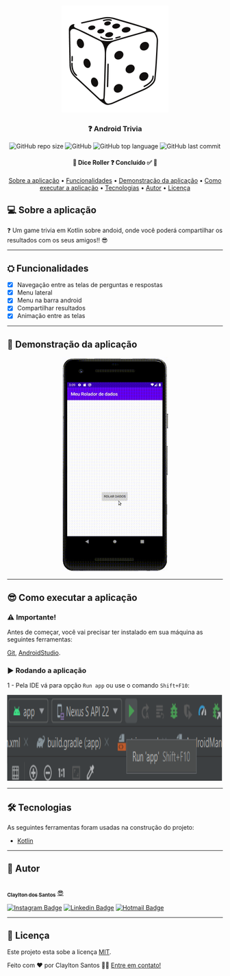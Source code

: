 <p align="center">
  <img src="https://github.com/claylton/Dice-Roller/blob/main/readme-elements/dado-banner.png" height="250" width="250" alt="Unform" />
</p>

<h3 align="center">
  ❓ Android Trivia
</h3>

<div align="center">
  
 ![GitHub repo size](https://img.shields.io/github/repo-size/claylton/AndroidTrivia)
 ![GitHub](https://img.shields.io/github/license/claylton/AndroidTrivia)
 ![GitHub top language](https://img.shields.io/github/languages/top/claylton/AndroidTrivia)
 ![GitHub last commit](https://img.shields.io/github/last-commit/claylton/AndroidTrivia)

</div>

<h4 align="center"> 
	🚧  Dice Roller ❓ Concluído ✅ 🚧
</h4>

<p align="center">
 <a href="#-sobre-a-aplicação">Sobre a aplicação</a> •
 <a href="#-funcionalidades">Funcionalidades</a> • 
 <a href="#-demonstração-da-aplicação">Demonstração da aplicação</a> • 
 <a href="#-como-executar-a-aplicação">Como executar a aplicação</a> • 
 <a href="#-tecnologias">Tecnologias</a> •
 <a href="#-autor">Autor</a> •
 <a href="#-licença">Licença</a>
</p>


## 💻 Sobre a aplicação
❓ Um game trivia em Kotlin sobre andoid, onde você poderá compartilhar os resultados com os seus amigos!! 😎

---

## ⛭ Funcionalidades
- [x] Navegação entre as telas de perguntas e respostas
- [x] Menu lateral
- [x] Menu na barra android
- [x] Compartilhar resultados
- [x] Animação entre as telas

---

## 📱 Demonstração da aplicação
<p align="center">
  <img alt="Demo on Netlify" src="https://github.com/claylton/Dice-Roller/blob/main/readme-elements/dado%20gif.gif" height="500" width="250">
</p>

---

## 😎 Como executar a aplicação

### ⚠️ Importante!
Antes de começar, você vai precisar ter instalado em sua máquina as seguintes ferramentas:

[Git](https://git-scm.com), [AndroidStudio](https://developer.android.com/studio). 

### ▶️ Rodando a aplicação
1 - Pela IDE vá para opção ```Run app``` ou use o comando ```Shift+F10```: 
<p align="center">
  <img src="https://github.com/claylton/Dice-Roller/blob/main/readme-elements/run-kotlin.png" height="200" width="900" alt="Unform" />
</p>

---

## 🛠 Tecnologias

As seguintes ferramentas foram usadas na construção do projeto:

- [Kotlin](https://kotlinlang.org)

---

## 🦸 Autor

<a href="https://github.com/claylton">
 <img style="border-radius: 50%;" src="https://avatars0.githubusercontent.com/u/48772089?s=400&u=0a38d33b4b0078a8c02e481fdc4dc5535498000f&v=4" width="100px;" alt=""/>
 <br />
 <sub><b>Claylton dos Santos</b></sub></a> <a href="https://github.com/claylton" title="Claylton">😎</a>

[![Instagram Badge](https://img.shields.io/badge/Clayltonsp-E4405F?style=flat-square&logo=instagram&logoColor=white)](https://www.instagram.com/clayltonsp/) 
[![Linkedin Badge](https://img.shields.io/badge/-Claylton-blue?style=flat-square&logo=Linkedin&logoColor=white&link=https://www.linkedin.com/in/claylton-dos-santos-97816a150/)](https://www.linkedin.com/in/claylton-dos-santos-97816a150/) 
[![Hotmail Badge](https://img.shields.io/badge/-clayltonsp@hotmail.com-0078D4?style=flat-square&logo=microsoft-outlook&logoColor=white&logoColor=white&link=mailto:clayltonsp@hotmail.com)](mailto:clayltonsp@hotmail.com)

---

## 📝 Licença

Este projeto esta sobe a licença [MIT](./LICENSE).

Feito com ❤️ por Claylton Santos 👋🏽 [Entre em contato!](https://www.linkedin.com/in/claylton-dos-santos-97816a150/)
